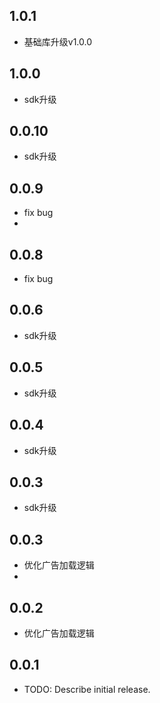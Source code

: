 ## 1.0.1

* 基础库升级v1.0.0

## 1.0.0

* sdk升级

## 0.0.10

* sdk升级

## 0.0.9

* fix bug
* 
## 0.0.8

* fix bug

## 0.0.6

* sdk升级

## 0.0.5

* sdk升级

## 0.0.4

* sdk升级

## 0.0.3

* sdk升级

## 0.0.3

* 优化广告加载逻辑
* 
## 0.0.2

* 优化广告加载逻辑

## 0.0.1

* TODO: Describe initial release.
